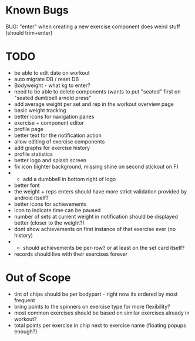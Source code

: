# Known Bugs
BUG: "enter" when creating a new exercise component does weird stuff (should trim+enter)

# TODO
- be able to edit date on workout
- auto migrate DB / reset DB
- Bodyweight - what kg to enter?
- need to be able to delete components (wants to put "seated" first on "seated dumbbell arnold press"
- add average weight per set and rep in the workout overview page
- basic weight tracking
- better icons for navigation panes
- exercise + component editor
- profile page
- better text for the notification action
- allow editing of exercise components
- add graphs for exercise history
- profile statistics
- better logo and splash screen
- fix icon (lighter background, missing shine on second stickout on F)
- - add a dumbbell in bottom right of logo
- better font
- the weight + reps enters should have more strict validation provided by android itself?
- better icons for achievements
- icon to indicate time can be paused
- number of sets at current weight in notification should be displayed better (closer to the weight?)
- dont show achievements on first instance of that exercise ever (no history)
- - should achievements be per-row? or at least on the set card itself?
- records should live with their exercises forever

# Out of Scope
- tint of chips should be per bodypart - right now its ordered by most frequent
- bring points to the spinners on exercise type for more flexibility?
- most common exercises should be based on similar exercises already in workout?
- total points per exercise in chip next to exercise name (floating popups enough?)